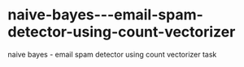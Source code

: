 # naive-bayes---email-spam-detector-using-count-vectorizer
naive bayes - email spam detector using count vectorizer task
